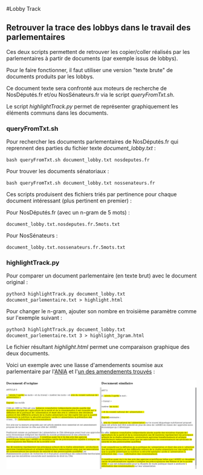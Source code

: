 #Lobby Track

## Retrouver la trace des lobbys dans le travail des parlementaires

Ces deux scripts permettent de retrouver les copier/coller réalisés par les parlementaires à partir de documents (par exemple issus de lobbys).

Pour le faire fonctionner, il faut utiliser une version "texte brute" de documents produits par les lobbys.

Ce document texte sera confronté aux moteurs de recherche de NosDéputés.fr et/ou NosSénateurs.fr via le script *queryFromTxt.sh*.

Le script *highlightTrack.py* permet de représenter graphiquement les éléments communs dans les documents.

### queryFromTxt.sh

Pour rechercher les documents parlementaires de NosDéputés.fr qui reprennent des parties du fichier texte *document_lobby.txt* :

    bash queryFromTxt.sh document_lobby.txt nosdeputes.fr

Pour trouver les documents sénatoriaux :

    bash queryFromTxt.sh document_lobby.txt nossenateurs.fr

Ces scripts produisent des fichiers triés par pertinence pour chaque document intéressant (plus pertinent en premier) :

Pour NosDéputés.fr (avec un n-gram de 5 mots) :

    document_lobby.txt.nosdeputes.fr.5mots.txt

Pour NosSénateurs :

    document_lobby.txt.nossenateurs.fr.5mots.txt

### highlightTrack.py

Pour comparer un document parlementaire (en texte brut) avec le document original :

    python3 highlightTrack.py document_lobby.txt document_parlementaire.txt > highlight.html

Pour changer le n-gram, ajouter son nombre en troisième paramètre comme sur l'exemple suivant :

    python3 highlightTrack.py document_lobby.txt document_parlementaire.txt 3 > highlight_3gram.html


Le fichier résultant *highlight.html* permet une comparaison graphique des deux documents.

Voici un exemple avec une liasse d'amendements soumise aux parlementaire par l'[ANIA](http://www.ania.net/alimentation-sante/etiquetage2005) et l'[un des amendements trouvés](http://nosdeputes.fr/14/amendement/2302/AS685) :

![Exemple de comparaison de documents](highlight.jpg)
